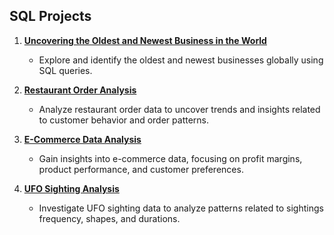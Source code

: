 ## SQL Projects

1. [**Uncovering the Oldest and Newest Business in the World**](https://github.com/leprosycowboy/Uncovering-the-oldest-and-newest-business-in-the-world/blob/main/README.md)
   - Explore and identify the oldest and newest businesses globally using SQL queries.

2. [**Restaurant Order Analysis**](https://github.com/leprosycowboy/Restaurant-Order-Analysis/blob/main/README.md)
   - Analyze restaurant order data to uncover trends and insights related to customer behavior and order patterns.

3. [**E-Commerce Data Analysis**](https://github.com/trareinaung/E-Commerce-Data-Analysis/blob/main/README.md)
   - Gain insights into e-commerce data, focusing on profit margins, product performance, and customer preferences.

4. [**UFO Sighting Analysis**](https://github.com/trareinaung/UFO-Sighting-Analysis/blob/main/README.md)
   - Investigate UFO sighting data to analyze patterns related to sightings frequency, shapes, and durations.


